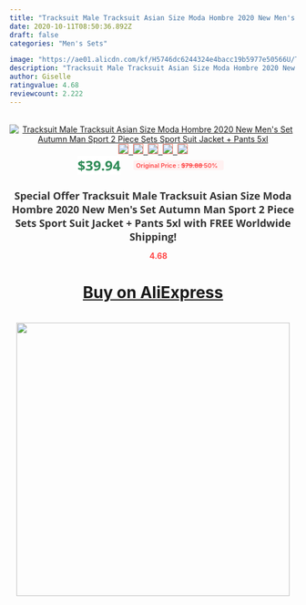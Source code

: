 ```yaml
---
title: "Tracksuit Male Tracksuit Asian Size Moda Hombre 2020 New Men's Set Autumn Man Sport 2 Piece Sets Sport Suit Jacket + Pants 5xl"
date: 2020-10-11T08:50:36.892Z
draft: false
categories: "Men's Sets"

image: "https://ae01.alicdn.com/kf/H5746dc6244324e4bacc19b5977e50566U/Tracksuit-Male-Tracksuit-Asian-Size-Moda-Hombre-2020-New-Men-s-Set-Autumn-Man-Sport-2.jpg"
description: "Tracksuit Male Tracksuit Asian Size Moda Hombre 2020 New Men's Set Autumn Man Sport 2 Piece Sets Sport Suit Jacket + Pants 5xl"
author: Giselle
ratingvalue: 4.68
reviewcount: 2.222
---
```

<br>
<div style="text-align: center;">
<a href="https://s.click.aliexpress.com/e/_AcQKBx" target="_blank" rel="nofollow noopener noreferrer"><img alt="Tracksuit Male Tracksuit Asian Size Moda Hombre 2020 New Men's Set Autumn Man Sport 2 Piece Sets Sport Suit Jacket + Pants 5xl" class="magnifier-image" src="https://ae01.alicdn.com/kf/H5746dc6244324e4bacc19b5977e50566U/Tracksuit-Male-Tracksuit-Asian-Size-Moda-Hombre-2020-New-Men-s-Set-Autumn-Man-Sport-2.jpg_640x640.jpg">
<br>
<img style="border:1px solid salmon" src="https://ae01.alicdn.com/kf/H5746dc6244324e4bacc19b5977e50566U/Tracksuit-Male-Tracksuit-Asian-Size-Moda-Hombre-2020-New-Men-s-Set-Autumn-Man-Sport-2.jpg_120x120.jpg">&nbsp;&nbsp;<img style="border:1px solid salmon" src="https://ae01.alicdn.com/kf/H42347b9595514dd39eec769766977e73T/Tracksuit-Male-Tracksuit-Asian-Size-Moda-Hombre-2020-New-Men-s-Set-Autumn-Man-Sport-2.jpg_120x120.jpg">&nbsp;&nbsp;<img style="border:1px solid salmon" src="https://ae01.alicdn.com/kf/Hd7b4b0f195dc448fbff88a7cc9e8a1f0z/Tracksuit-Male-Tracksuit-Asian-Size-Moda-Hombre-2020-New-Men-s-Set-Autumn-Man-Sport-2.jpg_120x120.jpg">&nbsp;&nbsp;<img style="border:1px solid salmon" src="https://ae01.alicdn.com/kf/H7cce56abb47a479db966bf26f9146ef23/Tracksuit-Male-Tracksuit-Asian-Size-Moda-Hombre-2020-New-Men-s-Set-Autumn-Man-Sport-2.jpg_120x120.jpg">&nbsp;&nbsp;<img style="border:1px solid salmon" src="https://ae01.alicdn.com/kf/H4acec98b7ffe4feb983ba26cb89c6715r/Tracksuit-Male-Tracksuit-Asian-Size-Moda-Hombre-2020-New-Men-s-Set-Autumn-Man-Sport-2.jpg_120x120.jpg"></a></div><br0>
<div style="text-align: center;"><span style="background-color: white; border: 0px; box-sizing: border-box; color: seagreen; display: inline-block; font-family: &quot;open sans&quot; , &quot;arial&quot; , &quot;helvetica&quot; , sans-serif , &quot;heiti&quot;; font-size: 24px; font-stretch: inherit; font-weight: 700; line-height: inherit; margin: 0px 10px 0px 0px; padding: 0px; vertical-align: middle;">$39.94 </span>
<span style="background: rgb(255 , 241 , 241); border-radius: 3px; border: 0px; box-sizing: border-box; color: #ff4747; display: inline-block; font-family: inherit; font-size: 12px; font-stretch: inherit; font-style: inherit; font-variant: inherit; font-weight: 600; line-height: inherit; margin: 0px; padding: 2px 5px; transform: scale(0.9); vertical-align: middle;">Original Price : <b style="text-decoration: line-through;">$79.88 </b> 50%&nbsp;&nbsp;</span></div>
<h1 style="color: #333333; display: inline-block; font-family: &quot;open sans&quot; , &quot;arial&quot; , &quot;helvetica&quot; , sans-serif , &quot;heiti&quot;; font-size: 18px; font-stretch: inherit; font-weight: 700; text-align: center;">Special Offer Tracksuit Male Tracksuit Asian Size Moda Hombre 2020 New Men's Set Autumn Man Sport 2 Piece Sets Sport Suit Jacket + Pants 5xl with FREE Worldwide Shipping!</h1>
<div style="color: #ff4747; text-align: center;">
<img src="https://4.bp.blogspot.com/-M0ZcTcb-5uY/XleCXlxnR4I/AAAAAAAAAEc/OrjgMkXV1oMQFaCRZj5HQwOCBcu3w1FegCPcBGAYYCw/s1600/star.png" style="height: 15px;">&nbsp;<b>4.68</b></div>
<div class="button_cont" align="center"><a class="buynow_a" href="https://s.click.aliexpress.com/e/_AcQKBx" target="_blank" rel="nofollow noopener noreferrer"><H1>Buy on AliExpress</H1></a></div><br>
<div class="separator" style="clear: both; text-align: center;">
<img src="https://lh3.googleusercontent.com/-pTy5HemUv9M/XlePHvY0dAI/AAAAAAAAAE4/0nX5iRUoIWY8eMW9Dpxeirr157OZliDIgCLcBGAsYHQ/s1600/badge.gif" width="480">
</div>
